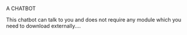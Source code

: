 A CHATBOT


This chatbot can talk to you and does not require any module which you need to download externally....
